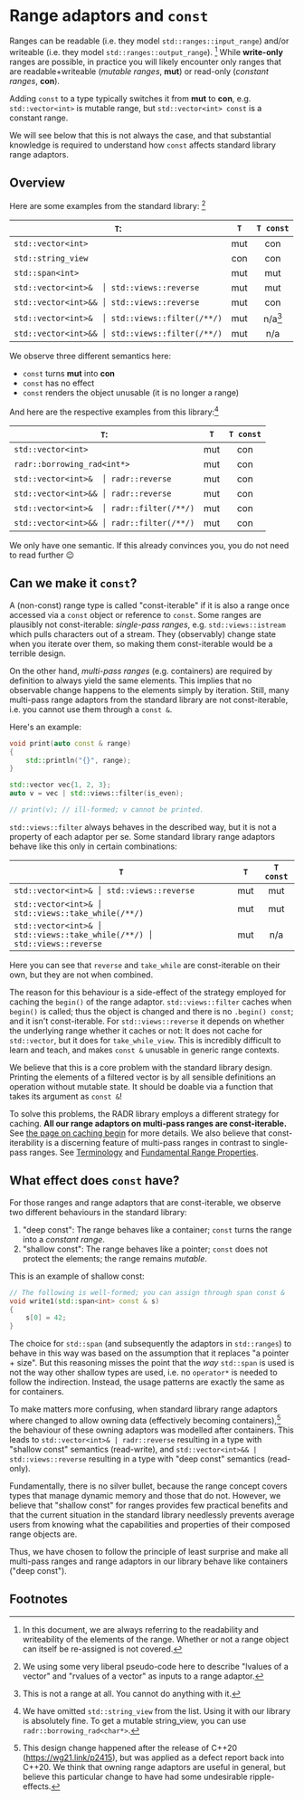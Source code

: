 # Range adaptors and `const`

Ranges can be readable (i.e. they model `std::ranges::input_range`) and/or writeable (i.e. they model `std::ranges::output_range`). [^elements]
While **write-only** ranges are possible, in practice you will likely encounter only ranges that are readable+writeable (*mutable ranges*, **mut**) or read-only (*constant ranges*, **con**).

Adding `const` to a type typically switches it from **mut** to **con**, e.g. `std::vector<int>` is mutable range, but `std::vector<int> const` is a constant range.

We will see below that this is not always the case, and that substantial knowledge is required to understand how `const` affects standard library range adaptors.

## Overview

Here are some examples from the standard library: [^notation]

| `T`:                                            |  `T`  | `T const`       |
|-------------------------------------------------|:-----:|:---------------:|
| `std::vector<int>`                              |  mut  |  con            |
| `std::string_view`                              |  con  |  con            |
| `std::span<int>`                                |  mut  |  mut            |
| `std::vector<int>&  │ std::views::reverse`      |  mut  |  mut            |
| `std::vector<int>&& │ std::views::reverse`      |  mut  |  con            |
| `std::vector<int>&  │ std::views::filter(/**/)` |  mut  |  n/a[^notrange] |
| `std::vector<int>&& │ std::views::filter(/**/)` |  mut  |  n/a            |

We observe three different semantics here:
* `const` turns **mut** into **con**
* `const` has no effect
* `const` renders the object unusable (it is no longer a range)

And here are the respective examples from this library:[^string_view]

| `T`:                                         |  `T`  | `T const` |
|----------------------------------------------|:-----:|:---------:|
| `std::vector<int>`                           |  mut  |  con      |
| `radr::borrowing_rad<int*>`                  |  mut  |  con      |
| `std::vector<int>&  │ radr::reverse`         |  mut  |  con      |
| `std::vector<int>&& │ radr::reverse`         |  mut  |  con      |
| `std::vector<int>&  │ radr::filter(/**/)`    |  mut  |  con      |
| `std::vector<int>&& │ radr::filter(/**/)`    |  mut  |  con      |

We only have one semantic. If this already convinces you, you do not need to read further :wink:


## Can we make it `const`?

A (non-const) range type is called "const-iterable" if it is also a range once accessed via a `const` object or reference to `const`.
Some ranges are plausibly not const-iterable: *single-pass ranges*, e.g. `std::views::istream` which pulls characters out of a stream.
They (observably) change state when you iterate over them, so making them const-iterable would be a terrible design.

On the other hand, *multi-pass ranges* (e.g. containers) are required by definition to always yield the same elements.
This implies that no observable change happens to the elements simply by iteration.
Still, many multi-pass range adaptors from the standard library are not const-iterable, i.e. you cannot use them through a `const &`.

Here's an example:

```cpp
void print(auto const & range)
{
    std::println("{}", range);
}

std::vector vec{1, 2, 3};
auto v = vec | std::views::filter(is_even);

// print(v); // ill-formed; v cannot be printed.
```

`std::views::filter` always behaves in the described way, but it is not a property of each adaptor per se.
Some standard library range adaptors behave like this only in certain combinations:

| `T`                                                                      |  `T`  | `T const` |
|--------------------------------------------------------------------------|:-----:|:---------:|
| `std::vector<int>& │ std::views::reverse`                                |  mut  |  mut      |
| `std::vector<int>& │ std::views::take_while(/**/)`                       |  mut  |  mut      |
| `std::vector<int>& │ std::views::take_while(/**/) │ std::views::reverse` |  mut  |  n/a      |

Here you can see that `reverse` and `take_while` are const-iterable on their own, but they are not when combined.

The reason for this behaviour is a side-effect of the strategy employed for caching the `begin()` of the range adaptor.
`std::views::filter` caches when `begin()` is called; thus the object is changed and there is no `.begin() const`; and it isn't const-iterable.
For `std::views::reverse` it depends on whether the underlying range whether it caches or not:
It does not cache for `std::vector`, but it does for `take_while_view`.
This is incredibly difficult to learn and teach, and makes `const &` unusable in generic range contexts.

We believe that this is a core problem with the standard library design.
Printing the elements of a filtered vector is by all sensible definitions an operation without mutable state.
It should be doable via a function that takes its argument as `const &`!

To solve this problems, the RADR library employs a different strategy for caching.
**All our range adaptors on multi-pass ranges are const-iterable.**
See [the page on caching begin](./caching_begin.md) for more details.
We also believe that const-iterability is a discerning feature of multi-pass ranges in contrast to single-pass ranges.
See [Terminology](./getting_started.md#Terminology) and [Fundamental Range Properties](./range_properties.md).

## What effect does `const` have?

For those ranges and range adaptors that are const-iterable, we observe two different behaviours in the standard library:

1. "deep const": The range behaves like a container; `const` turns the range into a *constant range*.
2. "shallow const": The range behaves like a pointer; `const` does not protect the elements; the range remains *mutable*.

This is an example of shallow const:

```cpp
// The following is well-formed; you can assign through span const &
void write1(std::span<int> const & s)
{
    s[0] = 42;
}
```

The choice for `std::span` (and subsequently the adaptors in `std::ranges`) to behave in this way was based on the assumption that it replaces "a pointer + size".
But this reasoning misses the point that the *way* `std::span` is used is not the way other shallow types are used, i.e. no `operator*` is needed to follow the indirection.
Instead, the usage patterns are exactly the same as for containers.

To make matters more confusing, when standard library range adaptors where changed to allow owning data (effectively becoming containers),[^what_is_a_view] the behaviour of these owning adaptors was modelled after containers.
This leads to `std::vector<int>& | radr::reverse` resulting in a type with "shallow const" semantics (read-write), and `std::vector<int>&& | std::views::reverse` resulting in a type with "deep const" semantics (read-only).

Fundamentally, there is no silver bullet, because the range concept covers types that manage dynamic memory and those that do not.
However, we believe that "shallow const" for ranges provides few practical benefits and that the current situation in the standard library needlessly prevents average users from knowing what the capabilities and properties of their composed range objects are.

Thus, we have chosen to follow the principle of least surprise and make all multi-pass ranges and range adaptors in our library behave like containers ("deep const").

## Footnotes


[^elements]: In this document, we are always referring to the readability and writeability of the elements of the range. Whether or not a range object can itself be re-assigned is not covered.

[^string_view]: We have omitted `std::string_view` from the list. Using it with our library is absolutely fine. To get a mutable string_view, you can use `radr::borrowing_rad<char*>`.

[^notrange]: This is not a range at all. You cannot do anything with it.

[^notation]: We using some very liberal pseudo-code here to describe "lvalues of a vector" and "rvalues of a vector" as inputs to a range adaptor.

[^what_is_a_view]: This design change happened after the release of C++20 (https://wg21.link/p2415), but was applied as a defect report back into C++20. We think that owning range adaptors are useful in general, but believe this particular change to have had some undesirable ripple-effects.
